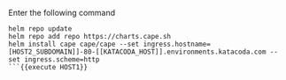 
Enter the following command
```
helm repo update
helm repo add repo https://charts.cape.sh
helm install cape cape/cape --set ingress.hostname=[HOST2_SUBDOMAIN]]-80-[[KATACODA_HOST]].environments.katacoda.com --set ingress.scheme=http
```{{execute HOST1}}
